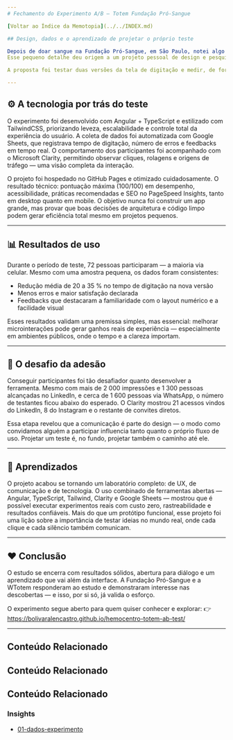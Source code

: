 ```yaml
---
# Fechamento do Experimento A/B — Totem Fundação Pró-Sangue

[Voltar ao Índice da Memotopia](../../INDEX.md)

## Design, dados e o aprendizado de projetar o próprio teste

Depois de doar sangue na Fundação Pró-Sangue, em São Paulo, notei algo simples: o totem de autoatendimento poderia oferecer uma digitação de CPF mais intuitiva.
Esse pequeno detalhe deu origem a um projeto pessoal de design e pesquisa aplicada, criado com o mesmo propósito da doação — contribuir de forma prática para melhorar a experiência de outras pessoas.

A proposta foi testar duas versões da tela de digitação e medir, de forma estruturada, qual delas era mais rápida, mais clara e menos propensa a erros.

---
```


## ⚙️ A tecnologia por trás do teste

O experimento foi desenvolvido com Angular + TypeScript e estilizado com TailwindCSS, priorizando leveza, escalabilidade e controle total da experiência do usuário.
A coleta de dados foi automatizada com Google Sheets, que registrava tempo de digitação, número de erros e feedbacks em tempo real.
O comportamento dos participantes foi acompanhado com o Microsoft Clarity, permitindo observar cliques, rolagens e origens de tráfego — uma visão completa da interação.

O projeto foi hospedado no GitHub Pages e otimizado cuidadosamente.
O resultado técnico: pontuação máxima (100/100) em desempenho, acessibilidade, práticas recomendadas e SEO no PageSpeed Insights, tanto em desktop quanto em mobile.
O objetivo nunca foi construir um app grande, mas provar que boas decisões de arquitetura e código limpo podem gerar eficiência total mesmo em projetos pequenos.

---

## 📊 Resultados de uso

Durante o período de teste, 72 pessoas participaram — a maioria via celular.
Mesmo com uma amostra pequena, os dados foram consistentes:

* Redução média de 20 a 35 % no tempo de digitação na nova versão
* Menos erros e maior satisfação declarada
* Feedbacks que destacaram a familiaridade com o layout numérico e a facilidade visual

Esses resultados validam uma premissa simples, mas essencial: melhorar microinterações pode gerar ganhos reais de experiência — especialmente em ambientes públicos, onde o tempo e a clareza importam.

---

## 📣 O desafio da adesão

Conseguir participantes foi tão desafiador quanto desenvolver a ferramenta.
Mesmo com mais de 2 000 impressões e 1 300 pessoas alcançadas no LinkedIn, e cerca de 1 600 pessoas via WhatsApp, o número de testantes ficou abaixo do esperado.
O Clarity mostrou 21 acessos vindos do LinkedIn, 8 do Instagram e o restante de convites diretos.

Essa etapa revelou que a comunicação é parte do design — o modo como convidamos alguém a participar influencia tanto quanto o próprio fluxo de uso.
Projetar um teste é, no fundo, projetar também o caminho até ele.

---

## 🧠 Aprendizados

O projeto acabou se tornando um laboratório completo: de UX, de comunicação e de tecnologia.
O uso combinado de ferramentas abertas — Angular, TypeScript, Tailwind, Clarity e Google Sheets — mostrou que é possível executar experimentos reais com custo zero, rastreabilidade e resultados confiáveis.
Mais do que um protótipo funcional, esse projeto foi uma lição sobre a importância de testar ideias no mundo real, onde cada clique e cada silêncio também comunicam.

---

## ❤️ Conclusão

O estudo se encerra com resultados sólidos, abertura para diálogo e um aprendizado que vai além da interface.
A Fundação Pró-Sangue e a WTotem responderam ao estudo e demonstraram interesse nas descobertas — e isso, por si só, já valida o esforço.

O experimento segue aberto para quem quiser conhecer e explorar:
👉 https://bolivaralencastro.github.io/hemocentro-totem-ab-test/

---

## Conteúdo Relacionado


## Conteúdo Relacionado


## Conteúdo Relacionado

<!-- RELATED_CONTENT_START -->
### Insights
*   [01-dados-experimento](./insights/01-dados-experimento.md)
<!-- RELATED_CONTENT_END -->


